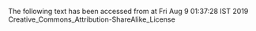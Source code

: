 The following text has been accessed from at Fri Aug 9 01:37:28 IST 2019
Creative_Commons_Attribution-ShareAlike_License

